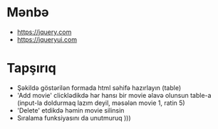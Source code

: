 # Mənbə
- https://jquery.com
- https://jqueryui.com

# Tapşırıq
- Şəkildə göstərilən formada html səhifə hazırlayın (table)
- 'Add movie' clicklədikdə hər hansı bir movie əlavə olunsun table-a (input-la doldurmaq lazım deyil, məsələn movie 1, ratin 5)
- 'Delete' etdikdə həmin movie silinsin
- Sıralama funksiyasını da unutmuruq )))
